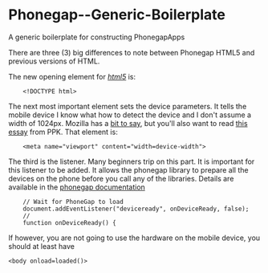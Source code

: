 # Phonegap--Generic-Boilerplate
A generic boilerplate for constructing PhonegapApps

There are three (3) big differences to note between Phonegap HTML5 and previous versions of HTML.

The new opening element for [*html5*](http://www.w3schools.com/tags/tag_doctype.asp) is:

```
	<!DOCTYPE html>
```

The next most important element sets the device parameters. It tells the mobile device I know what how to detect the device and I don't assume a width of 1024px. Mozilla has a [bit to say](https://developer.mozilla.org/en-US/docs/Mozilla/Mobile/Viewport_meta_tag), but you'll also want to read [this essay](http://www.quirksmode.org/blog/archives/2010/04/a_pixel_is_not.html) from PPK. That element is:

```
	<meta name="viewport" content="width=device-width">
```

The third is the listener. Many beginners trip on this part. It is important for this listener to be added. It allows the phonegap library to prepare all the devices on the phone before you call any of the libraries. Details are available in the [phonegap documentation](http://docs.phonegap.com/en/4.0.0/cordova_events_events.md.html#deviceready)

```
	// Wait for PhoneGap to load
	document.addEventListener("deviceready", onDeviceReady, false);
	//
	function onDeviceReady() {
```

If however, you are not going to use the hardware on the mobile device, you should at least have

```
<body onload=loaded()>
```
